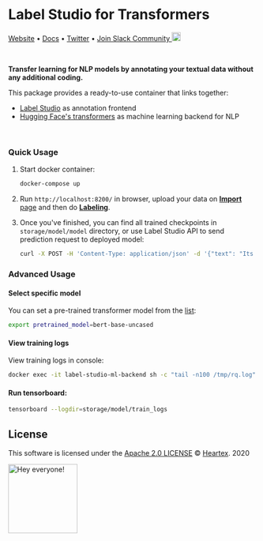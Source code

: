 # Label Studio for Transformers

[Website](https://labelstud.io/) • [Docs](https://labelstud.io/guide) • [Twitter](https://twitter.com/heartexlabs) • [Join Slack Community <img src="https://go.heartex.net/docs/images/slack-mini.png" width="18px"/>](https://docs.google.com/forms/d/e/1FAIpQLSdLHZx5EeT1J350JPwnY2xLanfmvplJi6VZk65C2R4XSsRBHg/viewform?usp=sf_link)

<br/>

**Transfer learning for NLP models by annotating your textual data without any additional coding.**

This package provides a ready-to-use container that links together:

- [Label Studio](https://github.com/heartexlabs/label-studio) as annotation frontend
- [Hugging Face's transformers](https://github.com/huggingface/transformers) as machine learning backend for NLP

<br/>

### Quick Usage

1. Start docker container:
    ```bash
    docker-compose up
    ```

2. Run `http://localhost:8200/` in browser, upload your data on [**Import** page](http://localhost:8200/import) and then do [**Labeling**](http://localhost:8200/).

3. Once you've finished, you can find all trained checkpoints in `storage/model/model` directory,
or use Label Studio API to send prediction request to deployed model:
    ```bash
    curl -X POST -H 'Content-Type: application/json' -d '{"text": "Its National Donut Day."}' http://localhost:8200/predict
    ```

### Advanced Usage

#### Select specific model
You can set a pre-trained transformer model from the [list](https://huggingface.co/models):
```bash
export pretrained_model=bert-base-uncased
```

#### View training logs
View training logs in console:
```bash
docker exec -it label-studio-ml-backend sh -c "tail -n100 /tmp/rq.log"
```

#### Run tensorboard:
```bash
tensorboard --logdir=storage/model/train_logs
```

## License

This software is licensed under the [Apache 2.0 LICENSE](/LICENSE) © [Heartex](https://www.heartex.ai/). 2020

<img src="https://github.com/heartexlabs/label-studio/blob/master/images/opossum_looking.png?raw=true" title="Hey everyone!" height="140" width="140" />
